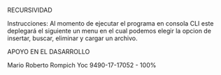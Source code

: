 RECURSIVIDAD


Instrucciones:
Al momento de ejecutar el programa en consola CLI este deplegará el siguiente un menu en el cual podemos elegir la opcion de insertar, buscar, eliminar  y cargar un archivo.

APOYO EN EL DASARROLLO

Mario Roberto Rompich Yoc 9490-17-17052 - 100%
